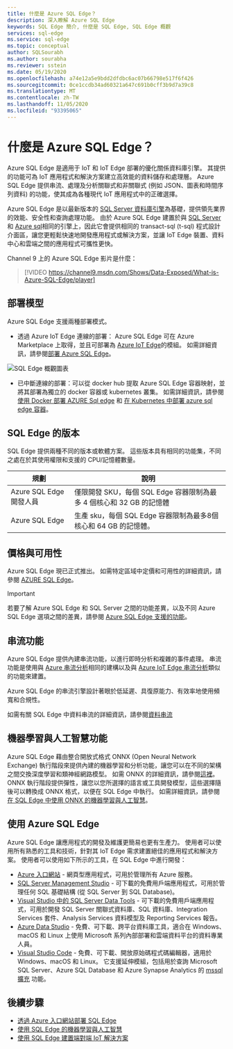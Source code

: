 ```yaml
---
title: 什麼是 Azure SQL Edge？
description: 深入瞭解 Azure SQL Edge
keywords: SQL Edge 簡介, 什麼是 SQL Edge, SQL Edge 概觀
services: sql-edge
ms.service: sql-edge
ms.topic: conceptual
author: SQLSourabh
ms.author: sourabha
ms.reviewer: sstein
ms.date: 05/19/2020
ms.openlocfilehash: a74e12a5e9bdd2dfdbc6ac07b66798e517f6f426
ms.sourcegitcommit: 0ce1ccdb34ad60321a647c691b0cff3b9d7a39c8
ms.translationtype: MT
ms.contentlocale: zh-TW
ms.lasthandoff: 11/05/2020
ms.locfileid: "93395065"
---
```

# <a name="what-is-azure-sql-edge"></a>什麼是 Azure SQL Edge？

Azure SQL Edge 是適用于 IoT 和 IoT Edge 部署的優化關係資料庫引擎。 其提供的功能可為 IoT 應用程式和解決方案建立高效能的資料儲存和處理層。 Azure SQL Edge 提供串流、處理及分析關聯式和非關聯式 (例如 JSON、圖表和時間序列資料) 的功能，使其成為各種現代 IoT 應用程式中的正確選擇。

Azure SQL Edge 是以最新版本的 [SQL Server 資料庫引擎](/sql/sql-server/sql-server-technical-documentation)為基礎，提供領先業界的效能、安全性和查詢處理功能。 由於 Azure SQL Edge 建置於與 [SQL Server](/sql/sql-server/sql-server-technical-documentation) 和 [Azure sql](../azure-sql/index.yml)相同的引擎上，因此它會提供相同的 transact-sql (t-sql) 程式設計介面區，讓您更輕鬆快速地開發應用程式或解決方案，並讓 IoT Edge 裝置、資料中心和雲端之間的應用程式可攜性更快。

Channel 9 上的 Azure SQL Edge 影片是什麼：
> [!VIDEO https://channel9.msdn.com/Shows/Data-Exposed/What-is-Azure-SQL-Edge/player]

## <a name="deployment-models"></a>部署模型

Azure SQL Edge 支援兩種部署模式。

- 透過 Azure IoT Edge 連線的部署： Azure SQL Edge 可在 Azure Marketplace 上取得，並且可部署為 [Azure IoT Edge](../iot-edge/about-iot-edge.md)的模組。 如需詳細資訊，請參閱[部署 Azure SQL Edge](deploy-portal.md)。<br>

![SQL Edge 概觀圖表](media/overview/overview.png)

- 已中斷連線的部署：可以從 docker hub 提取 Azure SQL Edge 容器映射，並將其部署為獨立的 docker 容器或 kubernetes 叢集。 如需詳細資訊，請參閱 [使用 Docker 部署 AZURE Sql edge](disconnected-deployment.md) 和 [在 Kubernetes 中部署 azure sql edge 容器](deploy-kubernetes.md)。

## <a name="editions-of-sql-edge"></a>SQL Edge 的版本

SQL Edge 提供兩種不同的版本或軟體方案。 這些版本具有相同的功能集，不同之處在於其使用權限和支援的 CPU/記憶體數量。

   |**規劃**  |**說明**  |
   |---------|---------|
   |Azure SQL Edge 開發人員  |  僅限開發 SKU，每個 SQL Edge 容器限制為最多 4 個核心和 32 GB 的記憶體  |
   |Azure SQL Edge    |  生產 sku，每個 SQL Edge 容器限制為最多8個核心和 64 GB 的記憶體。 |

## <a name="pricing-and-availability"></a>價格與可用性

Azure SQL Edge 現已正式推出。 如需特定區域中定價和可用性的詳細資訊，請參閱 [AZURE SQL Edge](https://azure.microsoft.com/services/sql-edge/)。

> [!IMPORTANT]
> 若要了解 Azure SQL Edge 和 SQL Server 之間的功能差異，以及不同 Azure SQL Edge 選項之間的差異，請參閱 [Azure SQL Edge 支援的功能](features.md)。

## <a name="streaming-capabilities"></a>串流功能  

Azure SQL Edge 提供內建串流功能，以進行即時分析和複雜的事件處理。 串流功能是使用與 [Azure 串流分析](../stream-analytics/stream-analytics-introduction.md)相同的建構以及與 [Azure IoT Edge 串流分析](../stream-analytics/stream-analytics-edge.md)類似的功能來建置。

Azure SQL Edge 的串流引擎設計著眼於低延遲、具復原能力、有效率地使用頻寬和合規性。 

如需有關 SQL Edge 中資料串流的詳細資訊，請參閱[資料串流](stream-data.md)

## <a name="machine-learning-and-artificial-intelligence-capabilities"></a>機器學習與人工智慧功能

Azure SQL Edge 藉由整合開放式格式 ONNX (Open Neural Network Exchange) 執行階段來提供內建的機器學習和分析功能，讓您可以在不同的架構之間交換深度學習和類神經網路模型。 如需 ONNX 的詳細資訊，請參閱[這裡](https://onnx.ai/)。 ONNX 執行階段提供彈性，讓您以您所選擇的語言或工具開發模型，這些選擇隨後可以轉換成 ONNX 格式，以便在 SQL Edge 中執行。 如需詳細資訊，請參閱[在 SQL Edge 中使用 ONNX 的機器學習與人工智慧](onnx-overview.md)。

## <a name="working-with-azure-sql-edge"></a>使用 Azure SQL Edge

Azure SQL Edge 讓應用程式的開發及維護更簡易也更有生產力。 使用者可以使用所有熟悉的工具和技術，針對其 IoT Edge 需求建置絕佳的應用程式和解決方案。 使用者可以使用如下所示的工具，在 SQL Edge 中進行開發：

- [Azure 入口網站](https://portal.azure.com/) - 網頁型應用程式，可用於管理所有 Azure 服務。
- [SQL Server Management Studio](/sql/ssms/download-sql-server-management-studio-ssms/) - 可下載的免費用戶端應用程式，可用於管理任何 SQL 基礎結構 (從 SQL Server 到 SQL Database)。
- [Visual Studio 中的 SQL Server Data Tools](/sql/ssdt/download-sql-server-data-tools-ssdt/) - 可下載的免費用戶端應用程式，可用於開發 SQL Server 關聯式資料庫、SQL 資料庫、Integration Services 套件、Analysis Services 資料模型及 Reporting Services 報告。
- [Azure Data Studio](/sql/azure-data-studio/what-is/) - 免費、可下載、跨平台資料庫工具，適合在 Windows、macOS 和 Linux 上使用 Microsoft 系列內部部署和雲端資料平台的資料專業人員。
- [Visual Studio Code](https://code.visualstudio.com/docs) - 免費、可下載、開放原始碼程式碼編輯器，適用於 Windows、macOS 和 Linux。 它支援延伸模組，包括用於查詢 Microsoft SQL Server、Azure SQL Database 和 Azure Synapse Analytics 的 [mssql 擴充](https://aka.ms/mssql-marketplace) 功能。


## <a name="next-steps"></a>後續步驟

- [透過 Azure 入口網站部署 SQL Edge](deploy-portal.md)
- [使用 SQL Edge 的機器學習與人工智慧](onnx-overview.md)
- [使用 SQL Edge 建置端對端 IoT 解決方案](tutorial-deploy-azure-resources.md)